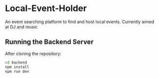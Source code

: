 # Local-Event-Holder

An event searching platform to find and host local events. Currently aimed at DJ and music

## Running the Backend Server

After cloning the repository:

```bash
cd backend
npm install
npm run dev

```
